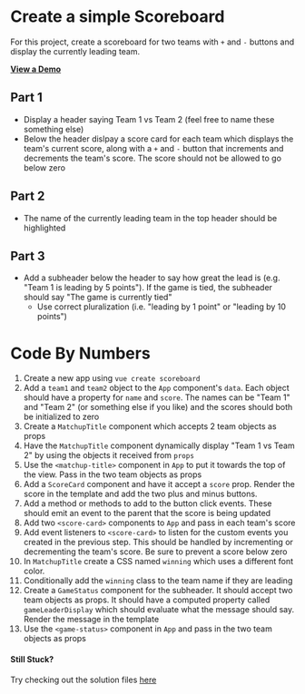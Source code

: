 # Create a simple Scoreboard

For this project, create a scoreboard for two teams with `+` and `-` buttons and display the currently leading team.

[**View a Demo**](https://nss-vue-scoreboard.web.app/)

## Part 1

- Display a header saying Team 1 vs Team 2 (feel free to name these something else)
- Below the header dislpay a score card for each team which displays the team's current score, along with a `+` and `-` button that increments and decrements the team's score. The score should not be allowed to go below zero

## Part 2

- The name of the currently leading team in the top header should be highlighted

## Part 3

- Add a subheader below the header to say how great the lead is (e.g. "Team 1 is leading by 5 points"). If the game is tied, the subheader should say "The game is currently tied"
  - Use correct pluralization (i.e. "leading by 1 point" or "leading by 10 points")

# Code By Numbers

1. Create a new app using `vue create scoreboard`
1. Add a `team1` and `team2` object to the `App` component's `data`. Each object should have a property for `name` and `score`. The names can be "Team 1" and "Team 2" (or something else if you like) and the scores should both be initialized to zero
1. Create a `MatchupTitle` component which accepts 2 team objects as props
1. Have the `MatchupTitle` component dynamically display "Team 1 vs Team 2" by using the objects it received from `props`
1. Use the `<matchup-title>` component in `App` to put it towards the top of the view. Pass in the two team objects as props
1. Add a `ScoreCard` component and have it accept a `score` prop. Render the score in the template and add the two plus and minus buttons.
1. Add a method or methods to add to the button click events. These should emit an event to the parent that the score is being updated
1. Add two `<score-card>` components to `App` and pass in each team's score
1. Add event listeners to `<score-card>` to listen for the custom events you created in the previous step. This should be handled by incrementing or decrementing the team's score. Be sure to prevent a score below zero
1. In `MatchupTitle` create a CSS named `winning` which uses a different font color.
1. Conditionally add the `winning` class to the team name if they are leading
1. Create a `GameStatus` component for the subheader. It should accept two team objects as props. It should have a computed property called `gameLeaderDisplay` which should evaluate what the message should say. Render the message in the template
1. Use the `<game-status>` component in `App` and pass in the two team objects as props

#### Still Stuck?

Try checking out the solution files [here](https://github.com/NSS-Vue-Workshop/Scoreboard)
